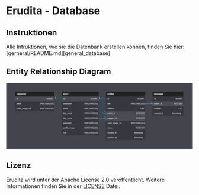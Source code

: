 # Erudita - Database

## Instruktionen
Alle Intruktionen, wie sie die Datenbank erstellen können, finden Sie hier: [gerneral/README.md][general_database]

## Entity Relationship Diagram
![er_diagram](er_diagram.png)

## Lizenz
Erudita wird unter der Apache License 2.0 veröffentlicht. Weitere Informationen finden Sie in der [LICENSE](LICENSE) Datei.

[def]: https://github.com/EruditaWiki/general#datenbank